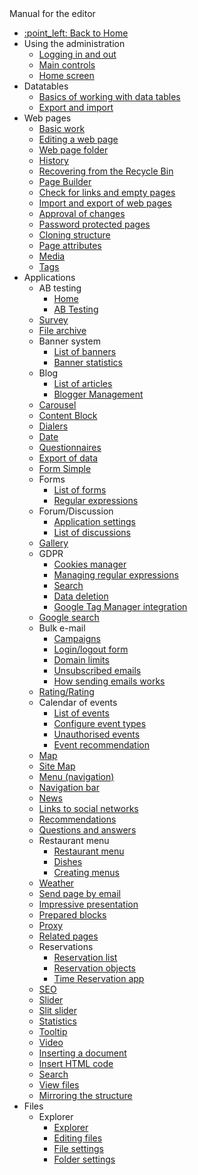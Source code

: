 <div class="sidebar-section">Manual for the editor</div>

- [:point\_left: Back to Home](/?back)
- Using the administration
	- [Logging in and out](/redactor/admin/logon.md)
	- [Main controls](/redactor/admin/README.md)
	- [Home screen](/redactor/admin/welcome.md)
- Datatables
	- [Basics of working with data tables](/redactor/datatables/README.md)
	- [Export and import](/redactor/datatables/export-import.md)
- Web pages
	- [Basic work](/redactor/webpages/README.md)
	- [Editing a web page](/redactor/webpages/editor.md)
	- [Web page folder](/redactor/webpages/group.md)
	- [History](/redactor/webpages/history.md)
	- [Recovering from the Recycle Bin](/redactor/webpages/recover.md)
	- [Page Builder](/redactor/webpages/pagebuilder.md)
	- [Check for links and empty pages](/redactor/webpages/linkcheck.md)
	- [Import and export of web pages](/redactor/webpages/import-export.md)
	- [Approval of changes](/redactor/webpages/approve/README.md)
	- [Password protected pages](/redactor/zaheslovana-zona/README.md)
	- [Cloning structure](/redactor/apps/clone-structure/README.md)
	- [Page attributes](/redactor/webpages/doc-attributes/README.md)
	- [Media](/redactor/webpages/media.md)
	- [Tags](/redactor/webpages/perexgroups.md)
- Applications
	- AB testing
		- [Home](/redactor/apps/abtesting/README.md)
		- [AB Testing](/redactor/apps/abtesting/abtesting.md)
	- [Survey](/redactor/apps/inquiry/README.md)
	- [File archive](/redactor/apps/file_archiv/README.md)
	- Banner system
		- [List of banners](/redactor/apps/banner/README.md)
		- [Banner statistics](/redactor/apps/banner/banner-stat/README.md)
	- Blog
		- [List of articles](/redactor/apps/blog/README.md)
		- [Blogger Management](/redactor/apps/blog/bloggers.md)
	- [Carousel](/redactor/apps/carousel_slider/README.md)
	- [Content Block](/redactor/apps/content-block/README.md)
	- [Dialers](/redactor/apps/enumeration/README.md)
	- [Date](/redactor/apps/app-date/README.md)
	- [Questionnaires](/redactor/apps/quiz/README.md)
	- [Export of data](/redactor/apps/export/README.md)
	- [Form Simple](/redactor/apps/formsimple/README.md)
	- Forms
		- [List of forms](/redactor/apps/form/README.md)
		- [Regular expressions](/redactor/apps/form/regexps.md)
	- Forum/Discussion
		- [Application settings](/redactor/apps/forum/README.md)
		- [List of discussions](/redactor/apps/forum/forum-list.md)
	- [Gallery](/redactor/apps/gallery/README.md)
	- GDPR
		- [Cookies manager](/redactor/apps/gdpr/cookiesmanger.md)
		- [Managing regular expressions](/redactor/apps/gdpr/regexps.md)
		- [Search](/redactor/apps/gdpr/search.md)
		- [Data deletion](/redactor/apps/gdpr/data-deleting.md)
		- [Google Tag Manager integration](/redactor/apps/gdpr/gtm.md)
	- [Google search](/redactor/apps/app-vyhladavanie/README.md)
	- Bulk e-mail
		- [Campaigns](/redactor/apps/dmail/campaings/README.md)
		- [Login/logout form](/redactor/apps/dmail/form/README.md)
		- [Domain limits](/redactor/apps/dmail/domain-limits/README.md)
		- [Unsubscribed emails](/redactor/apps/dmail/unsubscribed/README.md)
		- [How sending emails works](/redactor/apps/dmail/campaings/how-sender-works.md)
	- [Rating/Rating](/redactor/apps/rating/README.md)
	- Calendar of events
		- [List of events](/redactor/apps/calendar/README.md)
		- [Configure event types](/redactor/apps/calendar/calendar-types/README.md)
		- [Unauthorised events](/redactor/apps/calendar/non-approved-events/README.md)
		- [Event recommendation](/redactor/apps/calendar/suggest-events/README.md)
	- [Map](/redactor/apps/map/README.md)
	- [Site Map](/redactor/apps/sitemap/README.md)
	- [Menu (navigation)](/redactor/apps/menu/README.md)
	- [Navigation bar](/redactor/apps/navbar/README.md)
	- [News](/redactor/apps/news/README.md)
	- [Links to social networks](/redactor/apps/app-social_icon/README.md)
	- [Recommendations](/redactor/apps/app-testimonials/README.md)
	- [Questions and answers](/redactor/apps/qa/README.md)
	- Restaurant menu
		- [Restaurant menu](/redactor/apps/restaurant-menu/README.md)
		- [Dishes](/redactor/apps/restaurant-menu/meals.md)
		- [Creating menus](/redactor/apps/restaurant-menu/menu.md)
	- [Weather](/redactor/apps/app-weather/README.md)
	- [Send page by email](/redactor/apps/send_link/README.md)
	- [Impressive presentation](/redactor/apps/app-impress_slideshow/README.md)
	- [Prepared blocks](/redactor/apps/htmlbox/README.md)
	- [Proxy](/redactor/apps/proxy/README.md)
	- [Related pages](/redactor/apps/related-pages/README.md)
	- Reservations
		- [Reservation list](/redactor/apps/reservation/reservations/README.md)
		- [Reservation objects](/redactor/apps/reservation/reservation-objects/README.md)
		- [Time Reservation app](/redactor/apps/reservation/time-book-app/README.md)
	- [SEO](/redactor/apps/seo/README.md)
	- [Slider](/redactor/apps/slider/README.md)
	- [Slit slider](/redactor/apps/app-slit_slider/README.md)
	- [Statistics](/redactor/apps/stat/README.md)
	- [Tooltip](/redactor/apps/tooltip/README.md)
	- [Video](/redactor/apps/video/README.md)
	- [Inserting a document](/redactor/apps/app-docsembed/README.md)
	- [Insert HTML code](/redactor/apps/app-htmlembed/README.md)
	- [Search](/redactor/apps/search/README.md)
	- [View files](/redactor/apps/site-browser/README.md)
	- [Mirroring the structure](/redactor/apps/docmirroring/README.md)
- Files
	- Explorer
		- [Explorer](/redactor/files/fbrowser/README.md)
		- [Editing files](/redactor/files/fbrowser/file-edit/README.md)
		- [File settings](/redactor/files/fbrowser/file-settings/README.md)
		- [Folder settings](/redactor/files/fbrowser/folder-settings/README.md)

